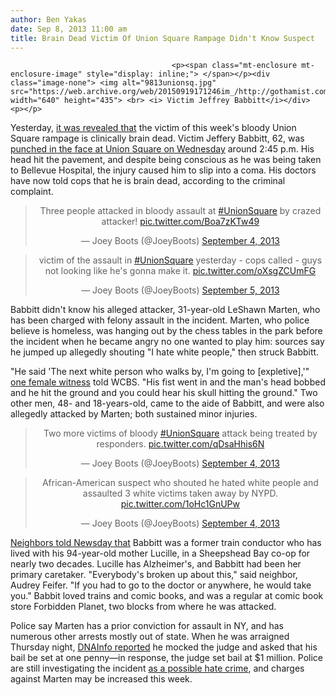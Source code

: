 ```yaml
---
author: Ben Yakas
date: Sep 8, 2013 11:00 am
title: Brain Dead Victim Of Union Square Rampage Didn't Know Suspect
---
```


	
										<p><span class="mt-enclosure mt-enclosure-image" style="display: inline;"> </span></p><div class="image-none"> <img alt="9813unionsq.jpg" src="https://web.archive.org/web/20150919171246im_/http://gothamist.com/attachments/byakas/9813unionsq.jpg" width="640" height="435"> <br> <i> Victim Jeffrey Babbitt</i></div> <p></p>

<p>Yesterday, <a href="https://web.archive.org/web/20150919171246/http://gothamist.com/2013/09/07/victim_of_bloody_union_square_rampa.php">it was revealed that</a> the victim of this week&apos;s bloody Union Square rampage is clinically brain dead. Victim Jeffery Babbitt, 62, was <a href="https://web.archive.org/web/20150919171246/http://gothamist.com/2013/09/04/video_man_screaming_i_hate_white_pe.php">punched in the face at Union Square on Wednesday</a> around 2:45 p.m. His head hit the pavement, and despite being conscious as he was being taken to Bellevue Hospital, the injury caused him to slip into a coma. His doctors have now told cops that he is brain dead, according to the criminal complaint.</p>

<center><blockquote class="twitter-tweet"><p>Three people attacked in bloody assault at <a href="https://web.archive.org/web/20150919171246/https://twitter.com/search?q=%23UnionSquare&amp;src=hash">#UnionSquare</a> by crazed attacker! <a href="https://web.archive.org/web/20150919171246/http://t.co/Boa7zKTw49">pic.twitter.com/Boa7zKTw49</a></p>&#x2014; Joey Boots (@JoeyBoots) <a href="https://web.archive.org/web/20150919171246/https://twitter.com/JoeyBoots/statuses/375335651706556416">September 4, 2013</a></blockquote>
<script async src="//web.archive.org/web/20150919171246js_/http://platform.twitter.com/widgets.js" charset="utf-8"></script></center>

<center><blockquote class="twitter-tweet"><p>victim of the assault in <a href="https://web.archive.org/web/20150919171246/https://twitter.com/search?q=%23UnionSquare&amp;src=hash">#UnionSquare</a> yesterday - cops called - guys not looking like he&apos;s gonna make it. <a href="https://web.archive.org/web/20150919171246/http://t.co/oXsgZCUmFG">pic.twitter.com/oXsgZCUmFG</a></p>&#x2014; Joey Boots (@JoeyBoots) <a href="https://web.archive.org/web/20150919171246/https://twitter.com/JoeyBoots/statuses/375676951215607808">September 5, 2013</a></blockquote>
<script async src="//web.archive.org/web/20150919171246js_/http://platform.twitter.com/widgets.js" charset="utf-8"></script></center>

<p>Babbitt didn&apos;t know his alleged attacker, 31-year-old LeShawn Marten, who has been charged with felony assault in the incident. Marten, who police believe is homeless, was hanging out by the chess tables in the park before the incident when he became angry no one wanted to play him: sources say he jumped up allegedly shouting &quot;I hate white people,&quot; then struck Babbitt.</p>

<p>&quot;He said &apos;The next white person who walks by, I&apos;m going to [expletive],&apos;&quot; <a href="https://web.archive.org/web/20150919171246/http://www.wusa9.com/news/article/273932/158/NYC-man-brain-dead-after-random-attack">one female witness</a> told WCBS. &quot;His fist went in and the man&apos;s head bobbed and he hit the ground and you could hear his skull hitting the ground.&quot;  Two other men, 48- and 18-years-old, came to the aide of Babbitt, and were also allegedly attacked by Marten; both sustained minor injuries.</p>

<center><blockquote class="twitter-tweet"><p>Two more victims of bloody <a href="https://web.archive.org/web/20150919171246/https://twitter.com/search?q=%23UnionSquare&amp;src=hash">#UnionSquare</a> attack being treated by responders. <a href="https://web.archive.org/web/20150919171246/http://t.co/qDsaHhis6N">pic.twitter.com/qDsaHhis6N</a></p>&#x2014; Joey Boots (@JoeyBoots) <a href="https://web.archive.org/web/20150919171246/https://twitter.com/JoeyBoots/statuses/375336288376717312">September 4, 2013</a></blockquote>
<script async src="//web.archive.org/web/20150919171246js_/http://platform.twitter.com/widgets.js" charset="utf-8"></script></center>

<center><blockquote class="twitter-tweet"><p>African-American suspect who shouted he hated white people and assaulted 3 white victims taken away by NYPD. <a href="https://web.archive.org/web/20150919171246/http://t.co/1oHc1GnUPw">pic.twitter.com/1oHc1GnUPw</a></p>&#x2014; Joey Boots (@JoeyBoots) <a href="https://web.archive.org/web/20150919171246/https://twitter.com/JoeyBoots/statuses/375341019916537856">September 4, 2013</a></blockquote>
<script async src="//web.archive.org/web/20150919171246js_/http://platform.twitter.com/widgets.js" charset="utf-8"></script></center>

<p><a href="https://web.archive.org/web/20150919171246/http://www.newsday.com/news/new-york/jeffrey-babbitt-brain-dead-after-union-square-attack-hate-crime-charges-possible-police-say-1.6030592">Neighbors told Newsday that</a> Babbitt was a former train conductor who has lived with his 94-year-old mother Lucille, in a Sheepshead Bay co-op for nearly two decades. Lucille has Alzheimer&apos;s, and Babbitt had been her primary caretaker. &quot;Everybody&apos;s broken up about this,&quot; said neighbor, Audrey Feifer. &quot;If you had to go to the doctor or anywhere, he would take you.&quot; Babbit loved trains and comic books, and was a regular at comic book store Forbidden Planet, two blocks from where he was attacked.</p>

<p>Police say Marten has a prior conviction for assault in NY, and has numerous other arrests mostly out of state. When he was arraigned Thursday night, <a href="https://web.archive.org/web/20150919171246/http://www.dnainfo.com/new-york/20130906/union-square/man-coma-after-racist-union-square-attack-sources-say">DNAInfo reported</a> he mocked the judge and asked that his bail be set at one penny&#x2014;in response, the judge set bail at $1 million. Police are still investigating the incident <a href="https://web.archive.org/web/20150919171246/http://gothamist.com/2013/09/06/union_square_possible_hate_crime.php">as a possible hate crime</a>, and charges against Marten may be increased this week.</p>					
										
									
				